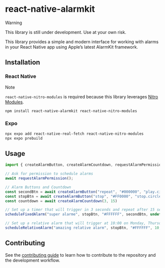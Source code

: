 # react-native-alarmkit

> [!WARNING]
> This library is still under development. Use at your own risk.

This library provides a simple and modern interface for working with alarms in your React Native app using Apple’s latest AlarmKit framework.

## Installation

### React Native
> [!NOTE]  
> ``react-native-nitro-modules`` is required because this library leverages [Nitro Modules](https://nitro.margelo.com/).
```sh
npm install react-native-alarmkit react-native-nitro-modules
```
### Expo
```sh
npx expo add react-native-real-fetch react-native-nitro-modules
npx expo prebuild
```

## Usage


```js
import { createAlarmButton, createAlarmCountdown, requestAlarmPermission, scheduleFixedAlarm, scheduleRelativeAlarm } from 'react-native-alarmkit';

// Ask for permission to schedule alarms
await requestAlarmPermission();

// Alarm Buttons and Countdown
const secondBtn = await createAlarmButton("repeat", "#000000", "play.circle")
const stopBtn = await createAlarmButton("stop", "#FF0000", "stop.circle")
const countdown = await createAlarmCountdown(3, 15)

// Set up a timer that will trigger in 3 seconds and repeat after 15 seconds
scheduleFixedAlarm("super alarme", stopBtn, "#FFFFFF", secondBtn, undefined, countdown)

// Set up a relative alarm that will trigger at 10:00 on Monday, Thursday, and Friday
scheduleRelativeAlarm("amazing relative alarm", stopBtn, "#FFFFFF", 10, 0, ["monday", "friday", "thursday"])
```


## Contributing

See the [contributing guide](CONTRIBUTING.md) to learn how to contribute to the repository and the development workflow.
